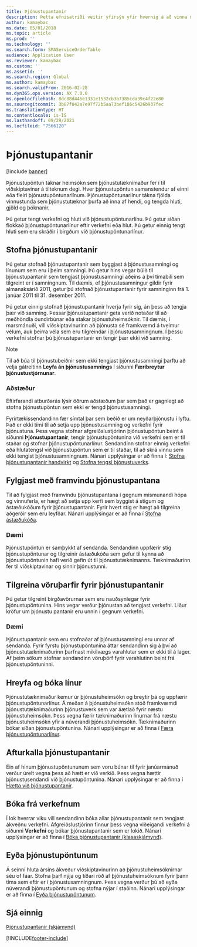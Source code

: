 ```yaml
---
title: Þjónustupantanir
description: Þetta efnisatriði veitir yfirsýn yfir hvernig á að vinna með þjónustupantanir.
author: kamaybac
ms.date: 05/01/2018
ms.topic: article
ms.prod: ''
ms.technology: ''
ms.search.form: SMAServiceOrderTable
audience: Application User
ms.reviewer: kamaybac
ms.custom: ''
ms.assetid: ''
ms.search.region: Global
ms.author: kamaybac
ms.search.validFrom: 2016-02-28
ms.dyn365.ops.version: AX 7.0.0
ms.openlocfilehash: 8dc88d445e1331e1532cb3b7385cda39c4f22e80
ms.sourcegitcommit: 3b87f042a7e97f72b5aa73bef186c5426b937fec
ms.translationtype: HT
ms.contentlocale: is-IS
ms.lasthandoff: 09/29/2021
ms.locfileid: "7566120"
---
```

# <a name="service-orders"></a>Þjónustupantanir

[!include [banner](../includes/banner.md)]

Þjónustupöntun táknar heimsókn sem þjónustutæknimaður fer í til viðskiptavinar á tilteknum degi. Hver þjónustupöntun samanstendur af einni eða fleiri þjónustupöntunarlínum. Þjónustupöntunarlínur tákna fjölda vinnustunda sem þjónustutæknar þurfa að inna af hendi, og tengda hluti, gjöld og þóknanir.

Þú getur tengt verkefni og hluti við þjónustupöntunarlínu. Þú getur síðan flokkað þjónustupöntunarlínur eftir verkefni eða hlut. Þú getur einnig tengt hluti sem eru skráðir í birgðum við þjónustupöntunarlínur.

## <a name="create-service-orders"></a>Stofna þjónustupantanir

Þú getur stofnað þjónustupantanir sem byggjast á þjónustusamningi og línunum sem eru í þeim samningi. Þú getur hins vegar búið til þjónustupantanir sem tengjast þjónustusamningi aðeins á því tímabili sem tilgreint er í samningnum. Til dæmis, ef þjónustusamningur gildir fyrir almanaksárið 2011, getur þú stofnað þjónustupantanir fyrir samninginn frá 1. janúar 2011 til 31. desember 2011.

Þú getur einnig stofnað þjónustupantanir hverja fyrir sig, án þess að tengja þær við samning. Þessar þjónustupantanir geta verið notaðar til að meðhöndla óundirbúnar eða stakar þjónustuheimsóknir. Til dæmis, í marsmánuði, vill viðskiptavinurinn að þjónusta sé framkvæmd á tveimur vélum, auk þeirra véla sem eru tilgreindar í þjónustusamningnum. Í þessu verkefni stofnar þú þjónustupantanir en tengir þær ekki við samning.


> [!NOTE]
> Til að búa til þjónustubeiðnir sem ekki tengjast þjónustusamningi þarftu að velja gátreitinn **Leyfa án þjónustusamnings** í síðunni **Færibreytur þjónustustjórnunar**.

### <a name="scenario"></a>Aðstæður

Eftirfarandi atburðarás lýsir öðrum aðstæðum þar sem það er gagnlegt að stofna þjónustupöntun sem ekki er tengd þjónustusamningi.

Fyrirtækissendandinn fær símtal þar sem beðið er um neyðarþjónustu í lyftu. Það er ekki tími til að setja upp þjónustusamning og verkefni fyrir þjónustuna. Þess vegna stofnar afgreiðslustjórinn þjónustupöntun beint á síðunni **Þjónustupantanir**, tengir þjónustupöntunina við verkefni sem er til staðar og stofnar þjónustupöntunarlínur. Sendandinn stofnar einnig verkefni eða hlutatengsl við þjónustupöntun sem er til staðar, til að skrá vinnu sem ekki tengist þjónustusamningnum. Nánari upplýsingar er að finna í: [Stofna þjónustupantanir handvirkt](create-service-orders-manually.md) og [Stofna tengsl þjónustuverks](create-service-task-relations.md).

## <a name="monitor-the-progress-of-service-orders"></a>Fylgjast með framvindu þjónustupantana

Til að fylgjast með framvindu þjónustupantana í gegnum mismunandi hópa og vinnuferla, er hægt að setja upp kerfi sem byggist á stigum og ástæðukóðum fyrir þjónustupantanir. Fyrir hvert stig er hægt að tilgreina aðgerðir sem eru leyfðar. Nánari upplýsingar er að finna í [Stofna ástæðukóða](create-reason-codes.md).

### <a name="example"></a>Dæmi

Þjónustupöntun er samþykkt af sendanda. Sendandinn uppfærir stig þjónustupöntunar og tilgreinir ástæðukóða sem gefur til kynna að þjónustupöntunin hafi verið gefin út til þjónustutæknimanns. Tæknimaðurinn fer til viðskiptavinar og sinnir þjónustunni.

## <a name="specify-item-requirements-for-service-orders"></a>Tilgreina vöruþarfir fyrir þjónustupantanir

Þú getur tilgreint birgðavörurnar sem eru nauðsynlegar fyrir þjónustupöntunina. Hins vegar verður þjónustan að tengjast verkefni. Liður kröfur um þjónustu pantanir eru unnin í gegnum verkefni. 

### <a name="example"></a>Dæmi

Þjónustupantanir sem eru stofnaðar af þjónustusamningi eru unnar af sendanda. Fyrir fyrstu þjónustupöntunina áttar sendandinn sig á því að þjónustutæknimaðurinn þarfnast mikilvægs varahlutar sem er ekki til á lager. Af þeim sökum stofnar sendandinn vöruþörf fyrir varahlutinn beint frá þjónustupöntuninni.

## <a name="move-and-post-lines"></a>Hreyfa og bóka línur

Þjónustutæknimaður kemur úr þjónustuheimsókn og breytir þá og uppfærir þjónustupöntunarlínur. Á meðan á þjónustuheimsókn stóð framkvæmdi þjónustutæknimaðurinn þjónustuverk sem var áætlað fyrir næstu þjónustuheimsókn. Þess vegna færir tæknimaðurinn línurnar frá næstu þjónustuheimsókn yfir á núverandi þjónustuheimsókn. Tæknimaðurinn bókar síðan þjónustupöntunina. Nánari upplýsingar er að finna í [Færa þjónustupöntunarlínur](move-service-order-lines.md).

## <a name="cancel-service-orders"></a>Afturkalla þjónustupantanir

Ein af hinum þjónustupöntununum sem voru búnar til fyrir janúarmánuð verður úrelt vegna þess að hætt er við verkið. Þess vegna hættir þjónustusendandi við þjónustupöntunina. Nánari upplýsingar er að finna í [Hætta við þjónustupantanir](cancel-service-orders.md).

## <a name="post-from-projects"></a>Bóka frá verkefnum

Í lok hverrar viku vill sendandinn bóka allar þjónustupantanir sem tengjast ákveðnu verkefni. Afgreiðslustjórinn finnur þess vegna viðeigandi verkefni á síðunni **Verkefni** og bókar þjónustupantanir sem er lokið. Nánari upplýsingar er að finna í [Bóka þjónustupantanir (klasaskjámynd)](https://technet.microsoft.com/library/aa574685\(v=ax.60\)).

## <a name="delete-service-orders"></a>Eyða þjónustupöntunum

Á seinni hluta ársins ákveður viðskiptavinurinn að þjónustuheimsóknirnar séu of fáar. Stofna þarf nýja og tíðari röð af þjónustuheimsóknum fyrir þann tíma sem eftir er í þjónustusamningnum. Þess vegna verður þú að eyða núverandi þjónustupöntunum og stofna nýjar í staðinn. Nánari upplýsingar er að finna í [Eyða þjónustupöntunum](delete-service-orders.md).

## <a name="see-also"></a>Sjá einnig

[Þjónustupantanir (skjámynd)](https://technet.microsoft.com/library/aa554361\(v=ax.60\))

  




[!INCLUDE[footer-include](../../includes/footer-banner.md)]